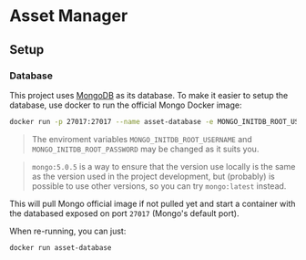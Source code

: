 # Asset Manager

## Setup

### Database

This project uses [MongoDB](https://www.mongodb.com/pt-br?_ga=2.96292764.1062467626.1643549034-1712413888.1637247134) as its database. To make it easier to setup the database, use docker to run the official Mongo Docker image:

```bash
docker run -p 27017:27017 --name asset-database -e MONGO_INITDB_ROOT_USERNAME='root' -e MONGO_INITDB_ROOT_PASSWORD='rootpassword' -d mongo:5.0.5
```

> The enviroment variables `MONGO_INITDB_ROOT_USERNAME` and `MONGO_INITDB_ROOT_PASSWORD` may be changed as it suits you.

> `mongo:5.0.5` is a way to ensure that the version use locally is the same as the version used in the project development, but (probably) is possible to use other versions, so you can try `mongo:latest` instead.

This will pull Mongo official image if not pulled yet and start a container with the databased exposed on port `27017` (Mongo's default port).

When re-running, you can just:

```bash
docker run asset-database
```